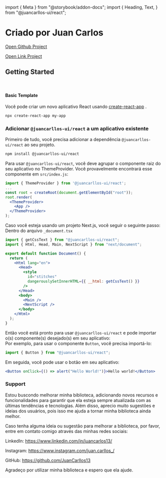 import { Meta } from "@storybook/addon-docs";
import {
  Heading,
  Text,
} from "@juancarllos-ui/react";

<Meta title="Home" />

# Criado por Juan Carlos

[Open Github Project](https://github.com/JuanCarllos13/Design-System)

[Open Link Project](https://juancarllos13.github.io/Design-System/)

## Getting Started

<br />

#### Basic Template

Você pode criar um novo aplicativo React usando [create-react-app](https://facebook.github.io/create-react-app/) .

```sh
npx create-react-app my-app
```

### Adicionar `@juancarllos-ui/react` a um aplicativo existente

Primeiro de tudo, você precisa adicionar a dependência `@juancarllos-ui/react` ao seu projeto.

```sh
npm install @juancarllos-ui/react
```

Para usar `@juancarllos-ui/react`, você deve agrupar o componente raiz do seu aplicativo no ThemeProvider.
Você provavelmente encontrará esse componente em `src/index.js`:

```jsx
import { ThemeProvider } from '@juancarllos-ui/react';
...
const root = createRoot(document.getElementById("root"));
root.render(
  <ThemeProvider>
    <App />
  </ThemeProvider>
);
```

Caso você esteja usando um projeto Next.js, você seguir o seguinte passo: Dentro do arquivo `_document.tsx`

```jsx
import { getCssText } from "@juancarllos-ui/react";
import { Html, Head, Main, NextScript } from "next/document";

export default function Document() {
  return (
    <Html lang="en">
      <Head>
        <style
          id="stitches"
          dangerouslySetInnerHTML={{ __html: getCssText() }}
        />
      </Head>
      <body>
        <Main />
        <NextScript />
      </body>
    </Html>
  );
}
```

Então você está pronto para usar `@juancarllos-ui/react` e pode importar o(s) componente(s) desejado(s) em seu aplicativo:<br />
Por exemplo, para usar o componente `Button`, você precisa importá-lo:

```jsx
import { Button } from "@juancarllos-ui/react";
```

Em seguida, você pode usar o botão em seu aplicativo:

```jsx
<Button onClick={() => alert("Hello World!")}>Hello world!</Button>
```

### Support

Estou buscondo melhorar minha biblioteca, adicionando novos recursos e funcionalidades para garantir que ela esteja sempre atualizada com as últimas tendências e tecnologias. Além disso, aprecio muito sugestões e ideias dos usuários, pois isso me ajuda a tornar minha biblioteca ainda melhor.

Caso tenha alguma ideia ou sugestão para melhorar a biblioteca, por favor, entre em contato comigo através das minhas redes sociais:

LinkedIn: https://www.linkedin.com/in/juancarlos13/

Instagram: https://www.instagram.com/juan.carllos_/


GitHub: https://github.com/JuanCarllos13

Agradeço por utilizar minha biblioteca e espero que ela ajude.
